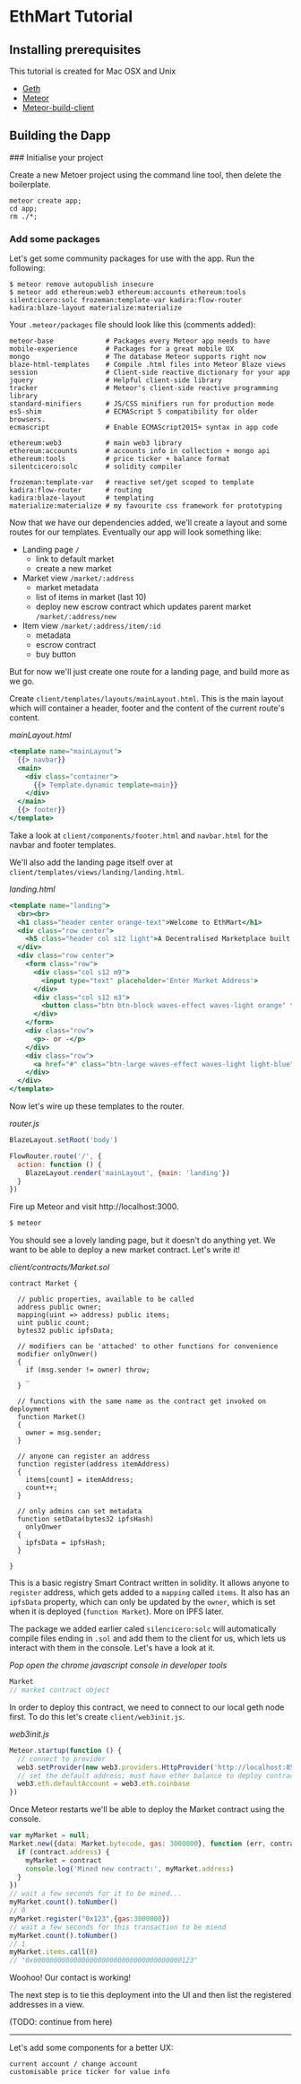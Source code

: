 # EthMart Tutorial

## Installing prerequisites

This tutorial is created for Mac OSX and Unix

* [Geth](https://github.com/ethereum/go-ethereum/wiki/Building-Ethereum)
* [Meteor](http://meteor.com)
* [Meteor-build-client](https://github.com/frozeman/meteor-build-client)

## Building the Dapp

### Initialise your project

Create a new Metoer project using the command line tool, then delete the boilerplate.

```
meteor create app;
cd app;
rm ./*;
```

### Add some packages

Let's get some community packages for use with the app. Run the following:

```
$ meteor remove autopublish insecure
$ meteor add ethereum:web3 ethereum:accounts ethereum:tools silentcicero:solc frozeman:template-var kadira:flow-router kadira:blaze-layout materialize:materialize
```

Your `.meteor/packages` file should look like this (comments added):

```
meteor-base             # Packages every Meteor app needs to have
mobile-experience       # Packages for a great mobile UX
mongo                   # The database Meteor supports right now
blaze-html-templates    # Compile .html files into Meteor Blaze views
session                 # Client-side reactive dictionary for your app
jquery                  # Helpful client-side library
tracker                 # Meteor's client-side reactive programming library
standard-minifiers      # JS/CSS minifiers run for production mode
es5-shim                # ECMAScript 5 compatibility for older browsers.
ecmascript              # Enable ECMAScript2015+ syntax in app code

ethereum:web3           # main web3 library
ethereum:accounts       # accounts info in collection + mongo api
ethereum:tools          # price ticker + balance format
silentcicero:solc       # solidity compiler

frozeman:template-var   # reactive set/get scoped to template
kadira:flow-router      # routing
kadira:blaze-layout     # templating
materialize:materialize # my favourite css framework for prototyping
```

Now that we have our dependencies added, we'll create a layout and some routes for our templates. Eventually our app will look something like:

* Landing page `/`
  * link to default market
  * create a new market
* Market view `/market/:address`
  * market metadata
  * list of items in market (last 10)
  * deploy new escrow contract which updates parent market `/market/:address/new`
* Item view `/market/:address/item/:id`
  * metadata
  * escrow contract
  * buy button

But for now we'll just create one route for a landing page, and build more as we go.

Create `client/templates/layouts/mainLayout.html`. This is the main layout which will container a header, footer and the content of the current route's content.

*mainLayout.html*

```handlebars
<template name="mainLayout">
  {{> navbar}}
  <main>
    <div class="container">
      {{> Template.dynamic template=main}}
    </div>
  </main>
  {{> footer}}
</template>
```

Take a look at `client/components/footer.html` and `navbar.html` for the navbar and footer templates.

We'll also add the landing page itself over at `client/templates/views/landing/landing.html`.

*landing.html*

```handlebars
<template name="landing">
  <br><br>
  <h1 class="header center orange-text">Welcome to EthMart</h1>
  <div class="row center">
    <h5 class="header col s12 light">A Decentralised Marketplace built on Ethereum</h5>
  </div>
  <div class="row center">
    <form class="row">
      <div class="col s12 m9">
        <input type="text" placeholder='Enter Market Address'>
      </div>
      <div class="col s12 m3">
        <button class="btn btn-block waves-effect waves-light orange" type='submit'>Go</button>
      </div>
    </form>
    <div class="row">
      <p>- or -</p>
    </div>
    <div class="row">
      <a href="#" class="btn-large waves-effect waves-light light-blue">Create a new Market</a>
    </div>
  </div>
</template>
```

Now let's wire up these templates to the router.

*router.js*

```js
BlazeLayout.setRoot('body')

FlowRouter.route('/', {
  action: function () {
    BlazeLayout.render('mainLayout', {main: 'landing'})
  }
})
```

Fire up Meteor and visit http://localhost:3000.

```bash
$ meteor
```

You should see a lovely landing page, but it doesn't do anything yet. We want to be able to deploy a new market contract. Let's write it!

*client/contracts/Market.sol*

```solidity
contract Market {

  // public properties, available to be called
  address public owner;
  mapping(uint => address) public items;
  uint public count;
  bytes32 public ipfsData;

  // modifiers can be 'attached' to other functions for convenience
  modifier onlyOnwer()
  {
    if (msg.sender != owner) throw;
    _
  }

  // functions with the same name as the contract get invoked on deployment
  function Market()
  {
    owner = msg.sender;
  }

  // anyone can register an address
  function register(address itemAddress)
  {
    items[count] = itemAddress;
    count++;
  }

  // only admins can set metadata
  function setData(bytes32 ipfsHash)
    onlyOnwer
  {
    ipfsData = ipfsHash;
  }

}
```

This is a basic registry Smart Contract written in solidity. It allows anyone to `register` address, which gets added to a `mapping` called `items`. It also has an `ipfsData` property, which can only be updated by the `owner`, which is set when it is deployed (`function Market`). More on IPFS later.

The package we added earlier caled `silencicero:solc` will automatically compile files ending in `.sol` and add them to the client for us, which lets us interact with them in the console. Let's have a look at it.

*Pop open the chrome javascript console in developer tools*

```javascript
Market
// market contract object
```

In order to deploy this contract, we need to connect to our local geth node first. To do this let's create `client/web3init.js`.

*web3init.js*

```javascript
Meteor.startup(function () {
  // connect to provider
  web3.setProvider(new web3.providers.HttpProvider('http://localhost:8545'))
  // set the default address; must have ether balance to deploy contracts
  web3.eth.defaultAccount = web3.eth.coinbase
})
```

Once Meteor restarts we'll be able to deploy the Market contract using the console.

```javascript
var myMarket = null;
Market.new({data: Market.bytecode, gas: 3000000}, function (err, contract) {
  if (contract.address) {
    myMarket = contract
    console.log('Mined new contract:', myMarket.address)
  }
})
// wait a few seconds for it to be mined...
myMarket.count().toNumber()
// 0
myMarket.register("0x123",{gas:3000000})
// wait a few seconds for this transaction to be miend
myMarket.count().toNumber()
// 1
myMarket.items.call(0)
// "0x0000000000000000000000000000000000000123"
```

Woohoo! Our contact is working!

The next step is to tie this deployment into the UI and then list the registered addresses in a view.

(TODO: continue from here)

---

Let's add some components for a better UX:

```
current account / change account
customisable price ticker for value info
```
